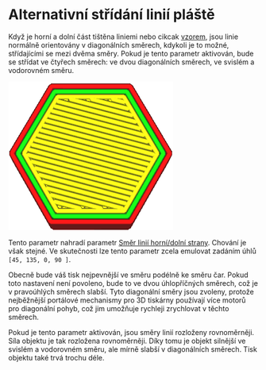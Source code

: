 Alternativní střídání linií pláště
====
Když je horní a dolní část tištěna liniemi nebo cikcak [vzorem](../top_bottom/top_bottom_pattern.md), jsou linie normálně orientovány v diagonálních směrech, kdykoli je to možné, střídajícími se mezi dvěma směry. Pokud je tento parametr aktivován, bude se střídat ve čtyřech směrech: ve dvou diagonálních směrech, ve svislém a vodorovném směru.

![Střídání čtyř směrů](../../../articles/images/skin_alternate_rotation.gif)

Tento parametr nahradí parametr [Směr linií horní/dolní strany](../top_bottom/skin_angles.md). Chování je však stejné. Ve skutečnosti lze tento parametr zcela emulovat zadáním úhlů `[45, 135, 0, 90 ]`.

Obecně bude váš tisk nejpevnější ve směru podélně ke směru čar. Pokud toto nastavení není povoleno, bude to ve dvou úhlopříčných směrech, což je v pravoúhlých směrech slabší. Tyto diagonální směry jsou zvoleny, protože nejběžnější portálové mechanismy pro 3D tiskárny používají více motorů pro diagonální pohyb, což jim umožňuje rychleji zrychlovat v těchto směrech.

Pokud je tento parametr aktivován, jsou směry linií rozloženy rovnoměrněji. Síla objektu je tak rozložena rovnoměrněji. Díky tomu je objekt silnější ve svislém a vodorovném směru, ale mírně slabší v diagonálních směrech. Tisk objektu také trvá trochu déle.